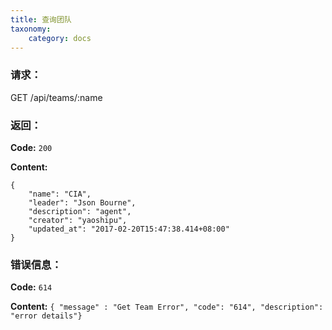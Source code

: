 ```yaml
---
title: 查询团队
taxonomy:
    category: docs
---
```


### 请求：

   GET /api/teams/:name

### 返回：

**Code:** `200`

**Content:** 

```
{
    "name": "CIA",
    "leader": "Json Bourne",
    "description": "agent",
    "creator": "yaoshipu",
    "updated_at": "2017-02-20T15:47:38.414+08:00"
}
```

### 错误信息：

**Code:** `614`

**Content:** `{ "message" : "Get Team Error", "code": "614", "description": "error details"}`
